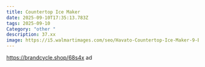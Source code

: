 ```yaml
---
title: Countertop Ice Maker
date: 2025-09-10T17:35:13.783Z
tags: 2025-09-10
Category: "other "
description: 37.xx
image: https://i5.walmartimages.com/seo/Havato-Countertop-Ice-Maker-9-Bullet-Ice-Cubes-in-6-Mins-26lbs-24H-w-Scoop-Basket-Matte-Black_a9015bc1-4119-436e-81aa-2b9eead1597f.e92278cf851710fab30438188c851d0f.webp?odnHeight=2000&odnWidth=2000&odnBg=FFFFFF
---
```

https://brandcycle.shop/68s4x  ad